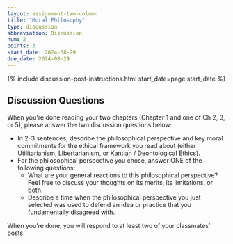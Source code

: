 ```yaml
---
layout: assignment-two-column
title: "Moral Philosophy"
type: discussion
abbreviation: Discussion
num: 2
points: 3
start_date: 2024-08-29
due_date: 2024-08-29
---
```



{% include discussion-post-instructions.html start_date=page.start_date %}

## Discussion Questions
When you're done reading your two chapters (Chapter 1 and one of Ch 2, 3, or 5), please answer the two discussion questions below:
* In 2-3 sentences, describe the philosophical perspective and key moral commitments for the ethical framework you read about (either Utilitarianism, Libertarianism, or Kantian / Deontological Ethics).
* For the philosophical perspective you chose, answer ONE of the following questions:
    * What are your general reactions to this philosophical perspective? Feel free to discuss your thoughts on its merits, its limitations, or both.
    * Describe a time when the philosophical perspective you just selected was used to defend an idea or practice that you fundamentally disagreed with.

When you’re done, you will respond to at least two of your classmates’ posts.